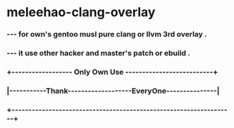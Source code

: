 # meleehao-clang-overlay <br> 
### --- for own's gentoo musl pure clang  or llvm  3rd overlay . <br>
### --- it use other hacker and  master's patch or ebuild . <br>
### +------------------ Only Own Use --------------------------+ <br>
### |-----------Thank-------------------EveryOne---------------| <br>
### +------------------------------------------------------------------+ <br>
